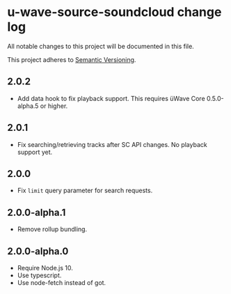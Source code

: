 # u-wave-source-soundcloud change log

All notable changes to this project will be documented in this file.

This project adheres to [Semantic Versioning](http://semver.org/).

## 2.0.2
- Add data hook to fix playback support. This requires üWave Core 0.5.0-alpha.5 or higher.

## 2.0.1
- Fix searching/retrieving tracks after SC API changes. No playback support yet.

## 2.0.0
- Fix `limit` query parameter for search requests.

## 2.0.0-alpha.1
- Remove rollup bundling.

## 2.0.0-alpha.0
- Require Node.js 10.
- Use typescript.
- Use node-fetch instead of got.
